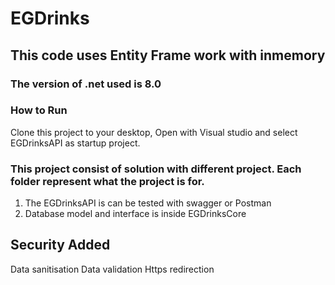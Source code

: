 # EGDrinks
## This code uses Entity Frame work with inmemory
### The version of .net used is 8.0

### How to Run
Clone this project to your desktop, Open with Visual studio and select EGDrinksAPI as startup project. 

### This project consist of solution with different project.  Each folder represent what the project is for.
1. The EGDrinksAPI is can be tested with swagger or Postman
2. Database model and interface is inside EGDrinksCore

## Security Added
Data sanitisation
Data validation
Https redirection
